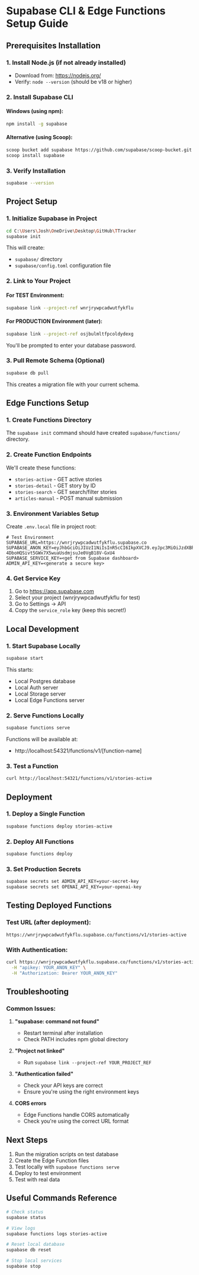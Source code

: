 # Supabase CLI & Edge Functions Setup Guide

## Prerequisites Installation

### 1. Install Node.js (if not already installed)
- Download from: https://nodejs.org/
- Verify: `node --version` (should be v18 or higher)

### 2. Install Supabase CLI

#### Windows (using npm):
```bash
npm install -g supabase
```

#### Alternative (using Scoop):
```bash
scoop bucket add supabase https://github.com/supabase/scoop-bucket.git
scoop install supabase
```

### 3. Verify Installation
```bash
supabase --version
```

## Project Setup

### 1. Initialize Supabase in Project
```bash
cd C:\Users\Josh\OneDrive\Desktop\GitHub\TTracker
supabase init
```

This will create:
- `supabase/` directory
- `supabase/config.toml` configuration file

### 2. Link to Your Project

#### For TEST Environment:
```bash
supabase link --project-ref wnrjrywpcadwutfykflu
```

#### For PRODUCTION Environment (later):
```bash
supabase link --project-ref osjbulmltfpcoldydexg
```

You'll be prompted to enter your database password.

### 3. Pull Remote Schema (Optional)
```bash
supabase db pull
```

This creates a migration file with your current schema.

## Edge Functions Setup

### 1. Create Functions Directory
The `supabase init` command should have created `supabase/functions/` directory.

### 2. Create Function Endpoints
We'll create these functions:
- `stories-active` - GET active stories
- `stories-detail` - GET story by ID
- `stories-search` - GET search/filter stories
- `articles-manual` - POST manual submission

### 3. Environment Variables Setup

Create `.env.local` file in project root:
```env
# Test Environment
SUPABASE_URL=https://wnrjrywpcadwutfykflu.supabase.co
SUPABASE_ANON_KEY=eyJhbGciOiJIUzI1NiIsInR5cCI6IkpXVCJ9.eyJpc3MiOiJzdXBhYmFzZSIsInJlZiI6InducmpyeXdwY2Fkd3V0ZnlrZmx1Iiwicm9sZSI6ImFub24iLCJpYXQiOjE3NTUyMjA3MzcsImV4cCI6MjA3MDc5NjczN30.n-4DboHQSivt5GWx7X5wuaUsdmjsuJe0VgB18V-GxU4
SUPABASE_SERVICE_KEY=<get from Supabase dashboard>
ADMIN_API_KEY=<generate a secure key>
```

### 4. Get Service Key
1. Go to https://app.supabase.com
2. Select your project (wnrjrywpcadwutfykflu for test)
3. Go to Settings → API
4. Copy the `service_role` key (keep this secret!)

## Local Development

### 1. Start Supabase Locally
```bash
supabase start
```

This starts:
- Local Postgres database
- Local Auth server
- Local Storage server
- Local Edge Functions server

### 2. Serve Functions Locally
```bash
supabase functions serve
```

Functions will be available at:
- http://localhost:54321/functions/v1/[function-name]

### 3. Test a Function
```bash
curl http://localhost:54321/functions/v1/stories-active
```

## Deployment

### 1. Deploy a Single Function
```bash
supabase functions deploy stories-active
```

### 2. Deploy All Functions
```bash
supabase functions deploy
```

### 3. Set Production Secrets
```bash
supabase secrets set ADMIN_API_KEY=your-secret-key
supabase secrets set OPENAI_API_KEY=your-openai-key
```

## Testing Deployed Functions

### Test URL (after deployment):
```
https://wnrjrywpcadwutfykflu.supabase.co/functions/v1/stories-active
```

### With Authentication:
```bash
curl https://wnrjrywpcadwutfykflu.supabase.co/functions/v1/stories-active \
  -H "apikey: YOUR_ANON_KEY" \
  -H "Authorization: Bearer YOUR_ANON_KEY"
```

## Troubleshooting

### Common Issues:

1. **"supabase: command not found"**
   - Restart terminal after installation
   - Check PATH includes npm global directory

2. **"Project not linked"**
   - Run `supabase link --project-ref YOUR_PROJECT_REF`

3. **"Authentication failed"**
   - Check your API keys are correct
   - Ensure you're using the right environment keys

4. **CORS errors**
   - Edge Functions handle CORS automatically
   - Check you're using the correct URL format

## Next Steps

1. Run the migration scripts on test database
2. Create the Edge Function files
3. Test locally with `supabase functions serve`
4. Deploy to test environment
5. Test with real data

## Useful Commands Reference

```bash
# Check status
supabase status

# View logs
supabase functions logs stories-active

# Reset local database
supabase db reset

# Stop local services
supabase stop
```
